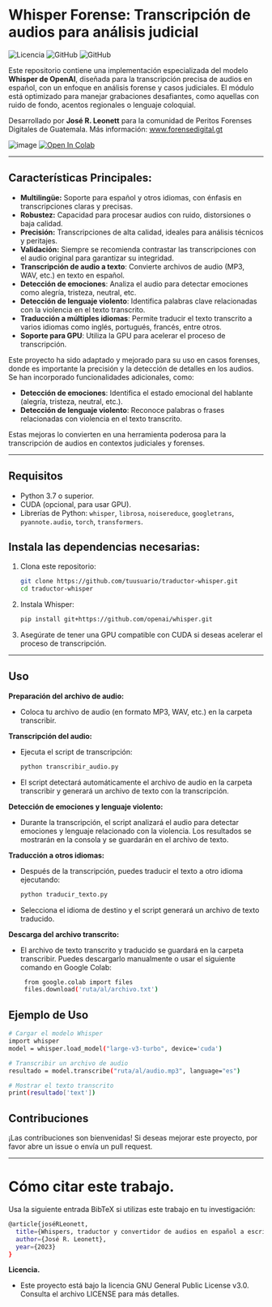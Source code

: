 # Whisper Forense: Transcripción de audios para análisis judicial
![Licencia](https://img.shields.io/badge/Licencia-GNU%20GPL%20v3-blue)
![GitHub](https://img.shields.io/badge/Python-3.8%2B-green)
![GitHub](https://img.shields.io/badge/Estado-Activo-brightgreen)

Este repositorio contiene una implementación especializada del modelo **Whisper de OpenAI**, diseñada para la transcripción precisa de audios en español, con un enfoque en análisis forense y casos judiciales. El módulo está optimizado para manejar grabaciones desafiantes, como aquellas con ruido de fondo, acentos regionales o lenguaje coloquial. 

Desarrollado por **José R. Leonett** para la comunidad de Peritos Forenses Digitales de Guatemala. Más información: www.forensedigital.gt

![image](https://user-images.githubusercontent.com/41134438/192058743-526e2dcc-da77-4ec4-8259-26b222c0768a.png)
[![Open In Colab](https://colab.research.google.com/assets/colab-badge.svg)](https://colab.research.google.com/drive/1TJ4AQTrj1LK_8YhdEtRxbj1U0lH6GjeE?usp=sharing)

---
## **Características Principales:**
- **Multilingüe:** Soporte para español y otros idiomas, con énfasis en transcripciones claras y precisas.
- **Robustez:** Capacidad para procesar audios con ruido, distorsiones o baja calidad.
- **Precisión:** Transcripciones de alta calidad, ideales para análisis técnicos y peritajes.
- **Validación:** Siempre se recomienda contrastar las transcripciones con el audio original para garantizar su integridad.
- **Transcripción de audio a texto**: Convierte archivos de audio (MP3, WAV, etc.) en texto en español.
- **Detección de emociones**: Analiza el audio para detectar emociones como alegría, tristeza, neutral, etc.
- **Detección de lenguaje violento**: Identifica palabras clave relacionadas con la violencia en el texto transcrito.
- **Traducción a múltiples idiomas**: Permite traducir el texto transcrito a varios idiomas como inglés, portugués, francés, entre otros.
- **Soporte para GPU**: Utiliza la GPU para acelerar el proceso de transcripción.

Este proyecto ha sido adaptado y mejorado para su uso en casos forenses, donde es importante la precisión y la detección de detalles en los audios. Se han incorporado funcionalidades adicionales, como:

- **Detección de emociones**: Identifica el estado emocional del hablante (alegría, tristeza, neutral, etc.).
- **Detección de lenguaje violento**: Reconoce palabras o frases relacionadas con violencia en el texto transcrito.

Estas mejoras lo convierten en una herramienta poderosa para la transcripción de audios en contextos judiciales y forenses.

---
## Requisitos
- Python 3.7 o superior.
- CUDA (opcional, para usar GPU).
- Librerías de Python: `whisper`, `librosa`, `noisereduce`, `googletrans`, `pyannote.audio`, `torch`, `transformers`.

## Instala las dependencias necesarias:
1. Clona este repositorio:
   ```bash
   git clone https://github.com/tuusuario/traductor-whisper.git
   cd traductor-whisper

2. Instala Whisper:
   ```bash
   pip install git+https://github.com/openai/whisper.git

3. Asegúrate de tener una GPU compatible con CUDA si deseas acelerar el proceso de transcripción.
---
## **Uso**

**Preparación del archivo de audio:**
- Coloca tu archivo de audio (en formato MP3, WAV, etc.) en la carpeta transcribir.

**Transcripción del audio:**
- Ejecuta el script de transcripción:
  ```bash
  python transcribir_audio.py
  ```
- El script detectará automáticamente el archivo de audio en la carpeta transcribir y generará un archivo de texto con la transcripción.

**Detección de emociones y lenguaje violento:**
- Durante la transcripción, el script analizará el audio para detectar emociones y lenguaje relacionado con la violencia. Los resultados se mostrarán en la consola y se guardarán en el archivo de texto.

**Traducción a otros idiomas:**
- Después de la transcripción, puedes traducir el texto a otro idioma ejecutando:
  ```bash
  python traducir_texto.py
  
- Selecciona el idioma de destino y el script generará un archivo de texto traducido.

**Descarga del archivo transcrito:**
- El archivo de texto transcrito y traducido se guardará en la carpeta transcribir. Puedes descargarlo manualmente o usar el siguiente comando en Google Colab:
  ```bash
   from google.colab import files
   files.download('ruta/al/archivo.txt')

## **Ejemplo de Uso**
```bash
# Cargar el modelo Whisper
import whisper
model = whisper.load_model("large-v3-turbo", device='cuda')

# Transcribir un archivo de audio
resultado = model.transcribe("ruta/al/audio.mp3", language="es")

# Mostrar el texto transcrito
print(resultado['text'])
```

## **Contribuciones**
¡Las contribuciones son bienvenidas! Si deseas mejorar este proyecto, por favor abre un issue o envía un pull request.

---
# Cómo citar este trabajo.
Usa la siguiente entrada BibTeX si utilizas este trabajo en tu investigación:
```bash
@article{joséRLeonett,
  title={Whispers, traductor y convertidor de audios en español a escritura},
  author={José R. Leonett},
  year={2023}
}
```

**Licencia.**
- Este proyecto está bajo la licencia GNU General Public License v3.0. Consulta el archivo LICENSE para más detalles.

